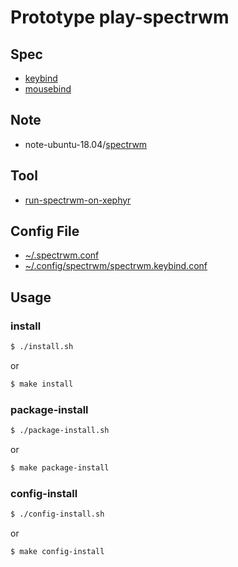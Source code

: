
# Prototype play-spectrwm


## Spec

* [keybind](spec-keybind.md)
* [mousebind](spec-mousebind.md)

## Note

* note-ubuntu-18.04/[spectrwm](https://samwhelp.github.io/note-ubuntu-18.04/read/subject/spectrwm/)


## Tool

* [run-spectrwm-on-xephyr](../../../concept/xephyr/develop-tool/run-spectrwm-on-xephyr/)


## Config File

* [~/.spectrwm.conf](config/spectrwm/spectrwm.conf)
* [~/.config/spectrwm/spectrwm.keybind.conf](config/spectrwm/spectrwm.keybind.conf)


## Usage

### install

``` sh
$ ./install.sh
```

or

``` sh
$ make install
```


### package-install

``` sh
$ ./package-install.sh
```

or

``` sh
$ make package-install
```


### config-install

``` sh
$ ./config-install.sh
```

or

``` sh
$ make config-install
```
